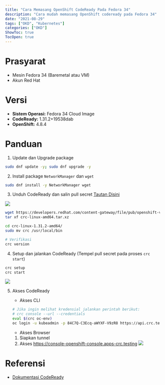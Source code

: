 ```yaml
---
title: "Cara Memasang OpenShift CodeReady Pada Fedora 34"
description: "Cara mudah memasang OpenShift codeready pada Fedora 34"
date: "2021-08-29"
tags: ["OKD", "Kubernetes"]
categories: ["OKD"]
ShowToc: true
TocOpen: true
---
```


# Prasyarat
- Mesin Fedora 34 (Baremetal atau VM)
- Akun Red Hat

# Versi
- **Sistem Operasi:** Fedora 34 Cloud Image
- **CodeReady:** 1.31.2+19538dab
- **OpenShift:** 4.8.4

# Panduan
1. Update dan Upgrade package
```bash
sudo dnf update -y; sudo dnf upgrade -y
```

2. Install package `NetworkManager` dan `wget`
```bash
sudo dnf install -y NetworkManager wget
```

3. Unduh CodeReady dan salin pull secret [Tautan Disini](https://cloud.redhat.com/openshift/create/local)

![](/images/okd-download-and-pull-secret.png)

```bash
wget https://developers.redhat.com/content-gateway/file/pub/openshift-v4/clients/crc/1.31.2/crc-linux-amd64.tar.xz
tar xf crc-linux-amd64.tar.xz

cd crc-linux-1.31.2-amd64/
sudo mv crc /usr/local/bin

# Verifikasi
crc version
```

4. Setup dan jalankan CodeReady (Tempel pull secret pada proses `crc start`)
```bash
crc setup
crc start
```

![](/images/okd-codeready.png)

5. Akses CodeReady
    - Akses CLI
    ```bash
    # Jika ingin melihat kredensial jalankan perintah berikut:
    # crc console --url --credentials
    eval $(crc oc-env)
    oc login -u kubeadmin -p 84C7Q-C3Ecq-aWYXF-V9zR8 https://api.crc.testing:6443
    ```

    - Akses Browser

    1. Siapkan tunnel
    2. Akses https://console-openshift-console.apps-crc.testing
    ![](/images/okd-codeready-console.png)
    



# Referensi
- [Dokumentasi CodeReady](https://www.okd.io/crc.html)
